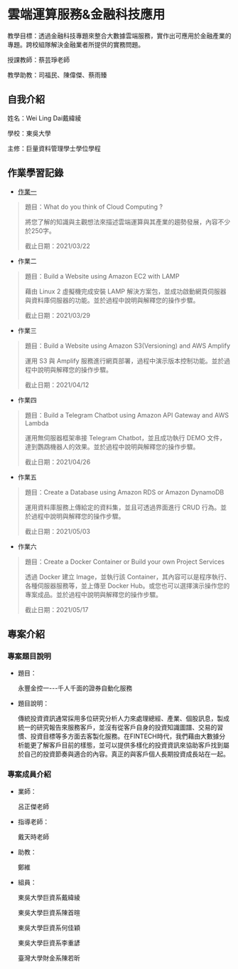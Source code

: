 # 雲端運算服務&金融科技應用
教學目標：透過金融科技專題來整合大數據雲端服務，實作出可應用於金融產業的專題。跨校組隊解決金融業者所提供的實務問題。

授課教師：蔡芸琤老師

教學助教：司福民、陳偉傑、蔡雨臻

## 自我介紹
姓名：Wei Ling Dai戴緯綾

學校：東吳大學

主修：巨量資料管理學士學位學程

## 作業學習記錄
* [作業一](HW/HW1.md)
> 題目：What do you think of Cloud Computing ?
> 
> 將您了解的知識與主觀想法來描述雲端運算與其產業的趨勢發展，內容不少於250字。
> 
> 截止日期：2021/03/22
* 作業二
> 題目：Build a Website using Amazon EC2 with LAMP
> 
> 藉由 Linux 2 虛擬機完成安裝 LAMP 解決方案包，並成功啟動網頁伺服器與資料庫伺服器的功能。並於過程中說明與解釋您的操作步驟。
> 
> 截止日期：2021/03/29
* 作業三
> 題目：Build a Website using Amazon S3(Versioning) and AWS Amplify
> 
> 運用 S3 與 Amplify 服務進行網頁部署，過程中演示版本控制功能。並於過程中說明與解釋您的操作步驟。
> 
> 截止日期：2021/04/12
* 作業四
> 題目：Build a Telegram Chatbot using Amazon API Gateway and AWS Lambda
> 
> 運用無伺服器框架串接 Telegram Chatbot，並且成功執行 DEMO 文件，達到鸚鵡機器人的效果。並於過程中說明與解釋您的操作步驟。
> 
> 截止日期：2021/04/26
* 作業五
> 題目：Create a Database using Amazon RDS or Amazon DynamoDB
> 
> 運用資料庫服務上傳給定的資料集，並且可透過界面進行 CRUD 行為。並於過程中說明與解釋您的操作步驟。
> 
> 截止日期：2021/05/03
* 作業六
> 題目：Create a Docker Container or Build your own Project Services
> 
> 透過 Docker 建立 Image，並執行該 Container，其內容可以是程序執行、各種伺服器服務等，並上傳至 Docker Hub。或您也可以選擇演示操作您的專案成品。並於過程中說明與解釋您的操作步驟。
> 
> 截止日期：2021/05/17

## 專案介紹
### 專案題目說明
* 題目：

  永豐金控一---千人千面的證券自動化服務
  
* 題目說明：

  傳統投資資訊通常採用多位研究分析人力來處理總經、產業、個股訊息，製成統一的研究報告來服務客戶，並沒有從客戶自身的投資知識圖譜、交易的習慣、投資目標等多方面去客製化服務。在FINTECH時代，我們藉由大數據分析能更了解客戶目前的樣態，並可以提供多樣化的投資資訊來協助客戶找到屬於自己的投資節奏與適合的內容。真正的與客戶個人長期投資成長站在一起。

### 專案成員介紹
* 業師：
  
  呂正傑老師

* 指導老師：
  
  戴天時老師

* 助教：
  
  鄭維

* 組員：

  東吳大學巨資系戴緯綾

  東吳大學巨資系陳首暄

  東吳大學巨資系何佳穎
       
  東吳大學巨資系李重諺
       
  臺灣大學財金系陳若昕
  
